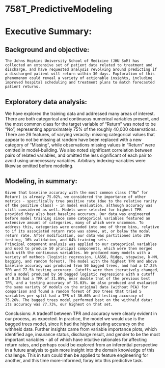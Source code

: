 # 758T_PredictiveModeling

# Executive Summary:
## Background and objective: 
	The Johns Hopkins University School of Medicine (JHU SoM) has collected an extensive set of patient data related to treatment and discharge, and have requested analysis revolving around predicting if a discharged patient will return within 30 days. Exploration of this phenomenon could reveal a variety of actionable insights, including improved hospital scheduling and treatment plans to match forecasted patient returns. 
## Exploratory data analysis: 
We have explored the training data and addressed many areas of interest. There are both categorical and continuous numerical variables present, and the most common class for the target variable of “Return” was noted to be “No”, representing approximately 75% of the roughly 40,000 observations. There are 26 features, of varying veracity: missing categorical values that appear to not be missing at random have been replaced with a new category of “Missing”, while observations missing values in “Return” were omitted in model-building. We also noted significant correlation between pairs of related variables, and omitted the less significant of each pair to avoid using unnecessary variables. Arbitrary indexing-variables were likewise omitted before modeling.
## Modeling, in summary:
	Given that baseline accuracy with the most common class (“No” for Return) is already 75.02%, we considered the importance of other metrics - specifically true positive rate (due to the relative rarity of the positive class) - in model evaluation, although accuracy was still considered as well. Models were selected for highest TPR provided they also beat baseline accuracy. Our data was engineered before model training since some categorical variables featured an extensive amount of categories, many of which were uncommon. To address this, categories were encoded into one of three bins, relative to if its associated return rate was above, at, or below the modal return rate. After modification, our data was partitioned into 20% testing, 16% validation, and 64% training sets.
	Principal component analysis was applied to our categorical variables and used to produce 50 principal components, which were then merged back with the continuous variables. We produced many models with a variety of methods (logistic regression, LASSO, Ridge, stepwise, k-NN, bagging, and random forest). The model with the highest TPR and above baseline accuracy was produced from 50 bagged trees, and had a 17.25% TPR and 77.5% testing accuracy. Cutoffs were then iteratively changed, and a model produced by 50 bagged logistic regressions with a cutoff of 0.38 had a TPR of 31.05%, near double that of the previous best TPR, and a testing accuracy of 76.03%. We also produced and evaluated the same variety of models on the original data (without PCA) for comparison and found a random forest of 300 trees that tried 5 variables per split had a TPR of 36.60% and testing accuracy of 75.26%. The bagged trees model performed best on the withheld data: its accuracy was 77.73%, our highest on that set.
Conclusions: 
	A tradeoff between TPR and accuracy were clearly evident in our process, as expected. In practice, the model we would use is the bagged trees model, since it had the highest testing accuracy on the withheld data. Further insights came from variable importance plots, which identified age, insurance status, discharge result, and gender to be the most important variables - all of which have intuitive rationales for affecting return rates, and perhaps could be explored from an inferential perspective in a future analysis to gain more insight into the domain knowledge of this challenge. This in turn could then be applied to feature engineering for another, and this time more-informed, foray into this predictive task.
